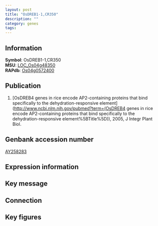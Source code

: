 ```yaml
---
layout: post
title: "OsDREB1-1,CR350"
description: ""
category: genes
tags: 
---
```


## Information
__Symbol__: OsDREB1-1,CR350  
__MSU__: [LOC_Os04g48350](http://rice.plantbiology.msu.edu/cgi-bin/ORF_infopage.cgi?orf=LOC_Os04g48350)  
__RAPdb__: [Os04g0572400](http://rapdb.dna.affrc.go.jp/viewer/gbrowse_details/irgsp1?name=Os04g0572400)  

## Publication
1. [OsDREB4 genes in rice encode AP2-containing proteins that bind specifically to the dehydration-responsive element](http://www.ncbi.nlm.nih.gov/pubmed?term=(OsDREB4 genes in rice encode AP2-containing proteins that bind specifically to the dehydration-responsive element%5BTitle%5D)), 2005, J Integr Plant Biol.

## Genbank accession number
[AY258283](http://www.ncbi.nlm.nih.gov/nuccore/AY258283)

## Expression information

## Key message

## Connection

## Key figures


